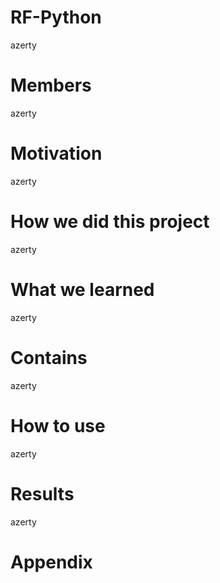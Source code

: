 # RF-Python
azerty

# Members
azerty

# Motivation
azerty

# How we did this project
azerty

# What we learned
azerty

# Contains
azerty

# How to use
azerty

# Results
azerty

# Appendix
